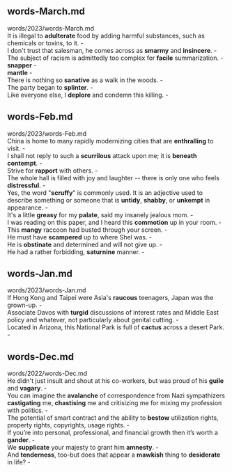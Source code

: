 ## words-March.md ##  
words/2023/words-March.md  
It is illegal to **adulterate** food by adding harmful substances, such as chemicals or toxins, to it. -  
I don't trust that salesman, he comes across as **smarmy** and **insincere**. -  
The subject of racism is admittedly too complex for **facile** summarization. -  
**snapper** -  
**mantle** -  
There is nothing so **sanative** as a walk in the woods. -  
The party began to **splinter**. -  
Like everyone else, I **deplore** and condemn this killing. -  

## words-Feb.md ##  
words/2023/words-Feb.md  
China is home to many rapidly modernizing cities that are **enthralling** to visit. -  
I shall not reply to such a **scurrilous** attack upon me; it is **beneath contempt**. -  
Strive for **rapport** with others. -  
The whole hall is filled with joy and laughter -- there is only one who feels **distressful**. -  
Yes, the word "**scruffy**" is commonly used. It is an adjective used to describe something or someone that is **untidy**, **shabby**, or **unkempt** in appearance. -  
It's a little **greasy** for my **palate**, said my insanely jealous mom. -  
I was reading on this paper, and I heard this **commotion** up in your room. -  
This **mangy** raccoon had busted through your screen. -  
He must have **scampered** up to where Shel was. -  
He is **obstinate** and determined and will not give up. -  
He had a rather forbidding, **saturnine** manner. -  

## words-Jan.md ##  
words/2023/words-Jan.md  
If Hong Kong and Taipei were Asia's **raucous** teenagers, Japan was the grown-up. -  
Associate Davos with **turgid** discussions of interest rates and Middle East policy and whatever, not particularly about genital cutting. -  
Located in Arizona, this National Park is full of **cactus** across a desert Park. -  

## words-Dec.md ##  
words/2022/words-Dec.md  
He didn't just insult and shout at his co-workers, but was proud of his **guile** and **vagary**. -  
You can imagine the **avalanche** of correspondence from Nazi sympathizers **castigating** me, **chastising** me and critisizing me for mixing my profession with politics. -  
The potential of smart contract and the ability to **bestow** utilization rights, property rights, copyrights, usage rights. -  
If you’re into personal, professional, and financial growth then it’s worth a **gander**. -  
We **supplicate** your majesty to grant him **amnesty**. -  
And **tenderness**, too-but does that appear a **mawkish** thing to **desiderate** in life? -  
